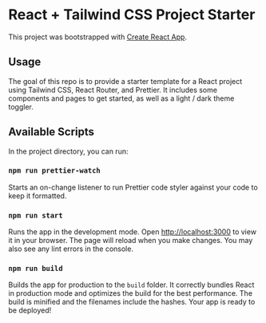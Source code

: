 # React + Tailwind CSS Project Starter

This project was bootstrapped with [Create React App](https://github.com/facebook/create-react-app).

## Usage

The goal of this repo is to provide a starter template for a React project using Tailwind CSS, React Router, and Prettier. It includes some components and pages to get started, as well as a light / dark theme toggler.

## Available Scripts

In the project directory, you can run:

### `npm run prettier-watch`

Starts an on-change listener to run Prettier code styler against your code to keep it formatted.

### `npm run start`

Runs the app in the development mode. Open [http://localhost:3000](http://localhost:3000) to view it in your browser. The page will reload when you make changes. You may also see any lint errors in the console.

### `npm run build`

Builds the app for production to the `build` folder. It correctly bundles React in production mode and optimizes the build for the best performance. The build is minified and the filenames include the hashes. Your app is ready to be deployed!
